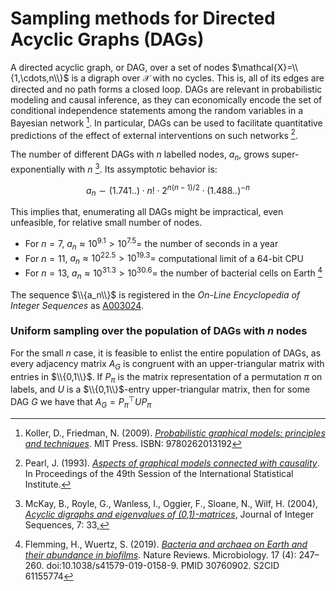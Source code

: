 # Sampling methods for Directed Acyclic Graphs (DAGs)

A directed acyclic graph, or DAG, over a set of nodes $\mathcal{X}=\\{1,\cdots,n\\}$ is a digraph over $\mathcal{X}$ with no cycles. This is, all of its edges are directed and no path forms a closed loop. DAGs are relevant in probabilistic modeling and causal inference, as they can economically encode the set of conditional independence statements among the random variables in a Bayesian network [^1]. In particular, DAGs can be used to facilitate quantitative predictions of the effect of external interventions on such networks [^2].

The number of different DAGs with $n$ labelled nodes, $a_n$, grows super-exponentially with $n$ [^3]. Its assymptotic behavior is:

$$ a_n \sim (1.741..)\cdot n!\cdot 2^{n(n-1)/2}\cdot (1.488..)^{-n} $$

This implies that, enumerating all DAGs might be impractical, even unfeasible, for relative small number of nodes. 

- For $n=7$, $a_n\approx 10^{9.1} > 10^{7.5} =$ the number of seconds in a year
- For $n=11$, $a_n\approx 10^{22.5} > 10^{19.3} =$ computational limit of a 64-bit CPU
- For $n=13$, $a_n\approx 10^{31.3} > 10^{30.6} =$ the number of bacterial cells on Earth [^4]

The sequence $\\{a_n\\}$ is registered in the _On-Line Encyclopedia of Integer Sequences_ as [A003024](https://oeis.org/A003024).

### Uniform sampling over the population of DAGs with _n_ nodes

For the small $n$ case, it is feasible to enlist the entire population of DAGs, as every adjacency matrix $A_G$ is congruent with an upper-triangular matrix with entries in $\\{0,1\\}$. If $P_\pi$ is the matrix representation of a permutation $\pi$ on labels, and $U$ is a $\\{0,1\\}$-entry upper-triangular matrix, then for some DAG $G$ we have that $A_G = P_\pi^\top U P_\pi$









[^1]: Koller, D., Friedman, N. (2009). [_Probabilistic graphical models: principles and techniques_](https://mitpress.mit.edu/books/probabilistic-graphical-models). MIT Press. ISBN: 9780262013192
[^2]: Pearl, J. (1993). [_Aspects of graphical models connected with causality_](https://escholarship.org/content/qt9zx0h8k6/qt9zx0h8k6.pdf). In Proceedings of the 49th Session of the International Statistical Institute.
[^3]: McKay, B., Royle, G., Wanless, I., Oggier, F., Sloane, N., Wilf, H. (2004), [_Acyclic digraphs and eigenvalues of (0,1)-matrices_](https://cs.uwaterloo.ca/journals/JIS/VOL7/Sloane/sloane15.html), Journal of Integer Sequences, 7: 33, 
[^4]:  Flemming, H., Wuertz, S. (2019). [_Bacteria and archaea on Earth and their abundance in biofilms_](https://www.nature.com/articles/s41579-019-0158-9). Nature Reviews. Microbiology. 17 (4): 247–260. doi:10.1038/s41579-019-0158-9. PMID 30760902. S2CID 61155774
